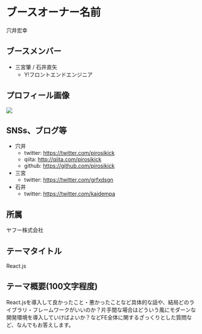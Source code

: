 # ブースオーナー名前

穴井宏幸

## ブースメンバー

- 三宮肇 / 石井直矢
  - Y!フロントエンドエンジニア

## プロフィール画像

![](../../session/B5-yahoo-unknown/anai.jpg)

## SNSs、ブログ等

- 穴井
  - twitter: https://twitter.com/pirosikick
  - qiita: http://qiita.com/pirosikick
  - github: https://github.com/pirosikick
- 三宮
  - twitter: https://twitter.com/grfxdsgn
- 石井
  - twitter: https://twitter.com/kaidempa

## 所属

ヤフー株式会社

## テーマタイトル

React.js

## テーマ概要(100文字程度)

React.jsを導入して良かったこと・悪かったことなど具体的な話や、結局どのライブラリ・フレームワークがいいのか？片手間な場合はどういう風にモダーンな開発環境を導入していけばよいか？などFE全体に関するざっくりとした質問など、なんでもお答えします。
